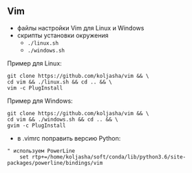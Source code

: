 ## Vim

* файлы настройки Vim для Linux и Windows
* скрипты установки окружения
  * `./linux.sh`
  * `./windows.sh`

Пример для Linux:
```
git clone https://github.com/koljasha/vim && \
cd vim && ./linux.sh && cd .. && \
vim -c PlugInstall
```
Пример для Windows:
```
git clone https://github.com/koljasha/vim && \
cd vim && ./windows.sh && cd .. && \
gvim -c PlugInstall
```

* в .vimrc поправить версию Python:
```
" используем PowerLine
	set rtp+=/home/koljasha/soft/conda/lib/python3.6/site-packages/powerline/bindings/vim
```
